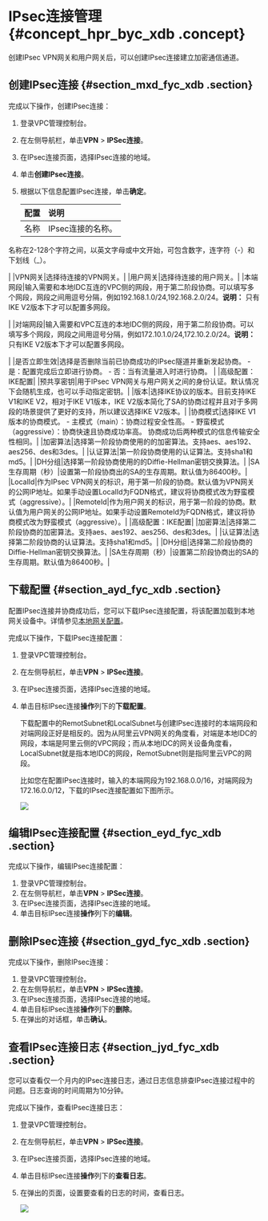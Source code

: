 # IPsec连接管理 {#concept_hpr_byc_xdb .concept}

创建IPsec VPN网关和用户网关后，可以创建IPsec连接建立加密通信通道。

## 创建IPsec连接 {#section_mxd_fyc_xdb .section}

完成以下操作，创建IPsec连接：

1.  登录VPC管理控制台。
2.  在左侧导航栏，单击**VPN** \> **IPSec连接**。
3.  在IPsec连接页面，选择IPsec连接的地域。
4.  单击**创建IPsec连接**。
5.  根据以下信息配置IPsec连接，单击**确定**。

    |配置|说明|
    |:-|:-|
    |名称| IPsec连接的名称。

 名称在2-128个字符之间，以英文字母或中文开始，可包含数字，连字符（-）和下划线（\_）。

 |
    |VPN网关|选择待连接的VPN网关。|
    |用户网关|选择待连接的用户网关。|
    |本端网段|输入需要和本地IDC互连的VPC侧的网段，用于第二阶段协商。可以填写多个网段，网段之间用逗号分隔，例如192.168.1.0/24,192.168.2.0/24。**说明：** 只有IKE V2版本下才可以配置多网段。

|
    |对端网段|输入需要和VPC互连的本地IDC侧的网段，用于第二阶段协商。可以填写多个网段，网段之间用逗号分隔，例如172.10.1.0/24,172.10.2.0/24。**说明：** 只有IKE V2版本下才可以配置多网段。

|
    |是否立即生效|选择是否删除当前已协商成功的IPsec隧道并重新发起协商。    -   是：配置完成后立即进行协商。
    -   否：当有流量进入时进行协商。
|
    |高级配置：IKE配置|
    |预共享密钥|用于IPsec VPN网关与用户网关之间的身份认证。默认情况下会随机生成，也可以手动指定密钥。|
    |版本|选择IKE协议的版本。目前支持IKE V1和IKE V2，相对于IKE V1版本，IKE V2版本简化了SA的协商过程并且对于多网段的场景提供了更好的支持，所以建议选择IKE V2版本。|
    |协商模式|选择IKE V1版本的协商模式。    -   主模式（main）：协商过程安全性高。
    -   野蛮模式（aggressive）：协商快速且协商成功率高。
协商成功后两种模式的信息传输安全性相同。|
    |加密算法|选择第一阶段协商使用的的加密算法。支持aes、aes192、aes256、des和3des。|
    |认证算法|第一阶段协商使用的认证算法。支持sha1和md5。|
    |DH分组|选择第一阶段协商使用的的Diffie-Hellman密钥交换算法。|
    |SA生存周期（秒）|设置第一阶段协商出的SA的生存周期。默认值为86400秒。|
    |LocalId|作为IPsec VPN网关的标识，用于第一阶段的协商。默认值为VPN网关的公网IP地址。如果手动设置LocalId为FQDN格式，建议将协商模式改为野蛮模式（aggressive）。|
    |RemoteId|作为用户网关的标识，用于第一阶段的协商。默认值为用户网关的公网IP地址。如果手动设置RemoteId为FQDN格式，建议将协商模式改为野蛮模式（aggressive）。|
    |高级配置：IKE配置|
    |加密算法|选择第二阶段协商的加密算法。支持aes、aes192、aes256、des和3des。|
    |认证算法|选择第二阶段协商的认证算法。支持sha1和md5。|
    |DH分组|选择第二阶段协商的Diffie-Hellman密钥交换算法。|
    |SA生存周期（秒）|设置第二阶段协商出的SA的生存周期。默认值为86400秒。|


## 下载配置 {#section_ayd_fyc_xdb .section}

配置IPsec连接并协商成功后，您可以下载IPsec连接配置，将该配置加载到本地网关设备中。详情参见[本地网关配置](https://help.aliyun.com/document_detail/60045.html)。

完成以下操作，下载IPsec连接配置：

1.  登录VPC管理控制台。
2.  在左侧导航栏，单击**VPN** \> **IPSec连接**。
3.  在IPsec连接页面，选择IPsec连接的地域。
4.  单击目标IPsec连接**操作**列下的**下载配置**。

    下载配置中的RemotSubnet和LocalSubnet与创建IPsec连接时的本端网段和对端网段正好是相反的。因为从阿里云VPN网关的角度看，对端是本地IDC的网段，本端是阿里云侧的VPC网段；而从本地IDC的网关设备角度看，LocalSubnet就是指本地IDC的网段，RemotSubnet则是指阿里云VPC的网段。

    比如您在配置IPsec连接时，输入的本端网段为192.168.0.0/16，对端网段为172.16.0.0/12，下载的IPsec连接配置如下图所示。

    ![](http://static-aliyun-doc.oss-cn-hangzhou.aliyuncs.com/assets/img/13351/3317_zh-CN.png)


## 编辑IPsec连接配置 {#section_eyd_fyc_xdb .section}

完成以下操作，编辑IPsec连接配置：

1.  登录VPC管理控制台。
2.  在左侧导航栏，单击**VPN** \> **IPSec连接**。
3.  在IPsec连接页面，选择IPsec连接的地域。
4.  单击目标IPsec连接**操作**列下的**编辑**。

## 删除IPsec连接 {#section_gyd_fyc_xdb .section}

完成以下操作，删除IPsec连接：

1.  登录VPC管理控制台。
2.  在左侧导航栏，单击**VPN** \> **IPSec连接**。
3.  在IPsec连接页面，选择IPsec连接的地域。
4.  单击目标IPsec连接**操作**列下的**删除**。
5.  在弹出的对话框，单击**确认**。

## 查看IPsec连接日志 {#section_jyd_fyc_xdb .section}

您可以查看仅一个月内的IPsec连接日志，通过日志信息排查IPsec连接过程中的问题。日志查询的时间周期为10分钟。

完成以下操作，查看IPsec连接日志：

1.  登录VPC管理控制台。
2.  在左侧导航栏，单击**VPN** \> **IPSec连接**。
3.  在IPsec连接页面，选择IPsec连接的地域。
4.  单击目标IPsec连接**操作**列下的**查看日志**。
5.  在弹出的页面，设置要查看的日志的时间，查看日志。

    ![](http://static-aliyun-doc.oss-cn-hangzhou.aliyuncs.com/assets/img/13359/3342_zh-CN.png)


